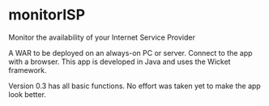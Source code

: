 # monitorISP
Monitor the availability of your Internet Service Provider

A WAR to be deployed on an always-on PC or server. Connect to the app with a browser.
This app is developed in Java and uses the Wicket framework.

Version 0.3 has all basic functions. No effort was taken yet to make the app look better.
